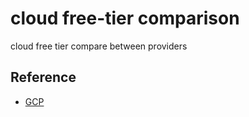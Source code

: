 # cloud free-tier comparison
cloud free tier compare between providers 


## Reference
- [GCP](https://cloud.google.com/free/docs/gcp-free-tier#free-tier-usage-limits)
